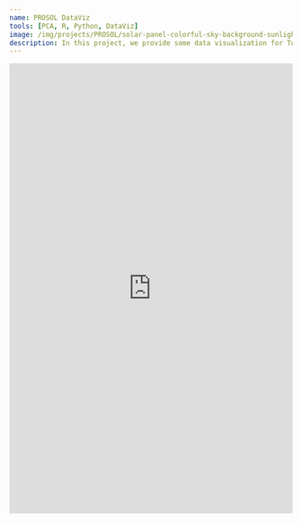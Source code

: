 ```yaml
---
name: PROSOL DataViz
tools: [PCA, R, Python, DataViz]
image: /img/projects/PROSOL/solar-panel-colorful-sky-background-sunlight_39901-62.jpg
description: In this project, we provide some data visualization for Tunisian photovoltaic panels data.
---
```


<iframe src="https://www.kaggle.com/embed/sayfchagtmi/data-visualization-prosol?kernelSessionId=7461429" height="800" style="margin: 0 auto; width: 100%; max-width: 950px;" frameborder="0" scrolling="auto" title="Data visualization_PROSOL"></iframe>